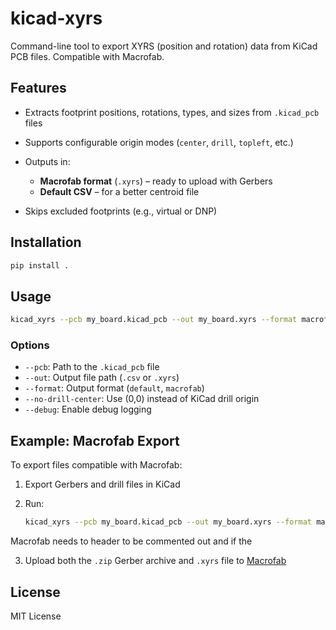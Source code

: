 # kicad-xyrs

Command-line tool to export XYRS (position and rotation) data from KiCad PCB files.
Compatible with Macrofab.

## Features

* Extracts footprint positions, rotations, types, and sizes from `.kicad_pcb` files
* Supports configurable origin modes (`center`, `drill`, `topleft`, etc.)
* Outputs in:

  * **Macrofab format** (`.xyrs`) – ready to upload with Gerbers
  * **Default CSV** – for a better centroid file
* Skips excluded footprints (e.g., virtual or DNP)

## Installation

```bash
pip install .
```

## Usage

```bash
kicad_xyrs --pcb my_board.kicad_pcb --out my_board.xyrs --format macrofab
```

### Options

* `--pcb`: Path to the `.kicad_pcb` file
* `--out`: Output file path (`.csv` or `.xyrs`)
* `--format`: Output format (`default`, `macrofab`)
* `--no-drill-center`: Use (0,0) instead of KiCad drill origin
* `--debug`: Enable debug logging

## Example: Macrofab Export

To export files compatible with Macrofab:

1. Export Gerbers and drill files in KiCad

2. Run:

   ```bash
   kicad_xyrs --pcb my_board.kicad_pcb --out my_board.xyrs --format macrofab
   ```
Macrofab needs to header to be commented out and if the 

3. Upload both the `.zip` Gerber archive and `.xyrs` file to [Macrofab](https://macrofab.com/)

## License

MIT License
